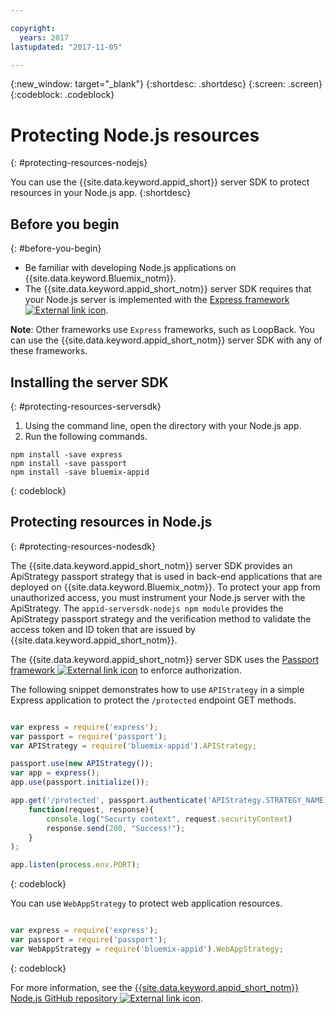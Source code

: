 ```yaml
---

copyright:
  years: 2017
lastupdated: "2017-11-05"

---
```


{:new_window: target="_blank"}
{:shortdesc: .shortdesc}
{:screen: .screen}
{:codeblock: .codeblock}

# Protecting Node.js resources
{: #protecting-resources-nodejs}

You can use the {{site.data.keyword.appid_short}} server SDK to protect resources in your Node.js app.
{:shortdesc}

## Before you begin
{: #before-you-begin}

* Be familiar with developing Node.js applications on {{site.data.keyword.Bluemix_notm}}.
* The {{site.data.keyword.appid_short_notm}} server SDK requires that your Node.js server is implemented with the <a href="http://expressjs.com/" target="_blank">Express framework <img src="../../icons/launch-glyph.svg" alt="External link icon"></a>.

**Note**: Other frameworks use `Express` frameworks, such as LoopBack. You can use the {{site.data.keyword.appid_short_notm}} server SDK with any of these frameworks.


## Installing the server SDK
{: #protecting-resources-serversdk}

1. Using the command line, open the directory with your Node.js app.
2. Run the following commands.

  ```
  npm install -save express
  npm install -save passport
  npm install -save bluemix-appid
  ```
  {: codeblock}

## Protecting resources in Node.js
{: #protecting-resources-nodesdk}

The {{site.data.keyword.appid_short_notm}} server SDK provides an ApiStrategy passport strategy that is used in back-end applications that are deployed on {{site.data.keyword.Bluemix_notm}}. To protect your app from unauthorized access, you must instrument your Node.js server with the ApiStrategy. The `appid-serversdk-nodejs npm module` provides the ApiStrategy passport strategy and the verification method to validate the access token and ID token that are issued by {{site.data.keyword.appid_short_notm}}.

The {{site.data.keyword.appid_short_notm}} server SDK uses the <a href="http://passportjs.org/" target="_blank">Passport framework <img src="../../icons/launch-glyph.svg" alt="External link icon"></a> to enforce authorization.

The following snippet demonstrates how to use `APIStrategy` in a simple Express application to protect the `/protected` endpoint GET methods.

  ```JavaScript

  var express = require('express');
  var passport = require('passport');
  var APIStrategy = require('bluemix-appid').APIStrategy;

  passport.use(new APIStrategy());
  var app = express();
  app.use(passport.initialize());

  app.get('/protected', passport.authenticate('APIStrategy.STRATEGY_NAME', {session: false }),
      function(request, response){
          console.log("Securty context", request.securityContext)    
          response.send(200, "Success!");
      }
  );

  app.listen(process.env.PORT);
  ```
  {: codeblock}

You can use `WebAppStrategy` to protect web application resources.

  ```JavaScript

  var express = require('express');
  var passport = require('passport');
  var WebAppStrategy = require('bluemix-appid').WebAppStrategy;
  ```
  {: codeblock}

For more information, see the <a href="https://github.com/ibm-cloud-security/appid-serversdk-nodejs" target="_blank">{{site.data.keyword.appid_short_notm}} Node.js GitHub repository <img src="../../icons/launch-glyph.svg" alt="External link icon"></a>.
